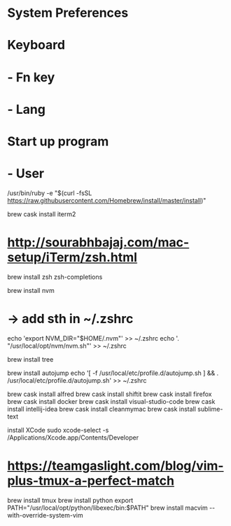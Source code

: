 # System Preferences
# Keyboard
#	- Fn key
#	- Lang
# Start up program
#	- User

/usr/bin/ruby -e "$(curl -fsSL https://raw.githubusercontent.com/Homebrew/install/master/install)"

brew cask install iterm2

# http://sourabhbajaj.com/mac-setup/iTerm/zsh.html


brew install zsh zsh-completions

brew install nvm
# -> add sth in ~/.zshrc
echo 'export NVM_DIR="$HOME/.nvm"' >> ~/.zshrc
echo '. "/usr/local/opt/nvm/nvm.sh"' >> ~/.zshrc

brew install tree

brew install autojump
echo '[ -f /usr/local/etc/profile.d/autojump.sh ] && . /usr/local/etc/profile.d/autojump.sh' >> ~/.zshrc

brew cask install alfred
brew cask install shiftit
brew cask install firefox
brew cask install docker
brew cask install visual-studio-code
brew cask install intellij-idea
brew cask install cleanmymac
brew cask install sublime-text

install XCode
sudo xcode-select -s /Applications/Xcode.app/Contents/Developer

# https://teamgaslight.com/blog/vim-plus-tmux-a-perfect-match
brew install tmux
brew install python
export PATH="/usr/local/opt/python/libexec/bin:$PATH"
brew install macvim --with-override-system-vim